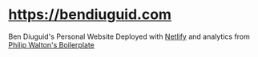 https://bendiuguid.com
==================


Ben Diuguid's Personal Website Deployed with [Netlify](https://www.netlify.com/) and analytics from [Philip Walton's Boilerplate](https://philipwalton.com/articles/the-google-analytics-setup-i-use-on-every-site-i-build/)
